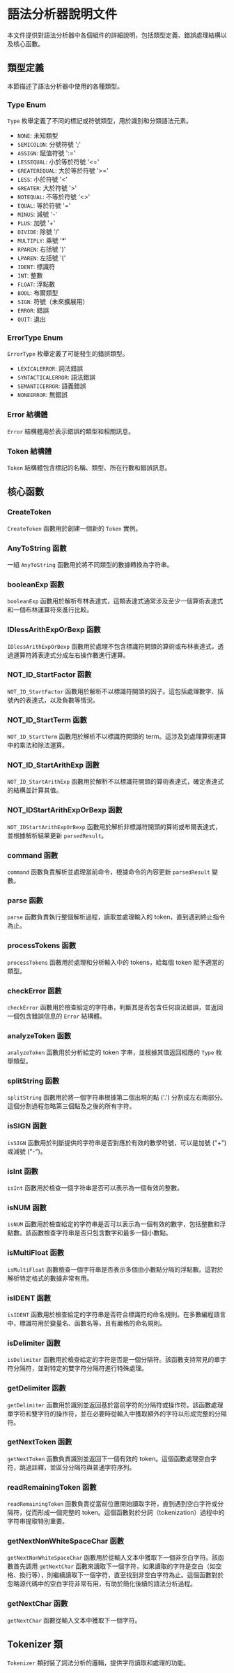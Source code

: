 # 語法分析器說明文件

本文件提供對語法分析器中各個組件的詳細說明，包括類型定義、錯誤處理結構以及核心函數。

## 類型定義

本節描述了語法分析器中使用的各種類型。

### Type Enum

`Type` 枚舉定義了不同的標記或符號類型，用於識別和分類語法元素。

- `NONE`: 未知類型
- `SEMICOLON`: 分號符號 ';'
- `ASSIGN`: 賦值符號 ':='
- `LESSEQUAL`: 小於等於符號 '<='
- `GREATEREQUAL`: 大於等於符號 '>='
- `LESS`: 小於符號 '<'
- `GREATER`: 大於符號 '>'
- `NOTEQUAL`: 不等於符號 '<>'
- `EQUAL`: 等於符號 '='
- `MINUS`: 減號 '-'
- `PLUS`: 加號 '+'
- `DIVIDE`: 除號 '/'
- `MULTIPLY`: 乘號 '*'
- `RPAREN`: 右括號 ')'
- `LPAREN`: 左括號 '('
- `IDENT`: 標識符
- `INT`: 整數
- `FLOAT`: 浮點數
- `BOOL`: 布爾類型
- `SIGN`: 符號（未來擴展用）
- `ERROR`: 錯誤
- `QUIT`: 退出

### ErrorType Enum

`ErrorType` 枚舉定義了可能發生的錯誤類型。

- `LEXICALERROR`: 詞法錯誤
- `SYNTACTICALERROR`: 語法錯誤
- `SEMANTICERROR`: 語義錯誤
- `NONEERROR`: 無錯誤

### Error 結構體

`Error` 結構體用於表示錯誤的類型和相關訊息。

### Token 結構體

`Token` 結構體包含標記的名稱、類型、所在行數和錯誤訊息。

## 核心函數

### CreateToken

`CreateToken` 函數用於創建一個新的 `Token` 實例。

### AnyToString 函數

一組 `AnyToString` 函數用於將不同類型的數據轉換為字符串。

### booleanExp 函數

`booleanExp` 函數用於解析布林表達式，這類表達式通常涉及至少一個算術表達式和一個布林運算符來進行比較。

### IDlessArithExpOrBexp 函數

`IDlessArithExpOrBexp` 函數用於處理不包含標識符開頭的算術或布林表達式，透過運算符將表達式分成左右操作數進行運算。

### NOT_ID_StartFactor 函數

`NOT_ID_StartFactor` 函數用於解析不以標識符開頭的因子。這包括處理數字、括號內的表達式，以及負數等情況。

### NOT_ID_StartTerm 函數

`NOT_ID_StartTerm` 函數用於解析不以標識符開頭的 term。這涉及到處理算術運算中的乘法和除法運算。

### NOT_ID_StartArithExp 函數

`NOT_ID_StartArithExp` 函數用於解析不以標識符開頭的算術表達式，確定表達式的結構並計算其值。


### NOT_IDStartArithExpOrBexp 函數

`NOT_IDStartArithExpOrBexp` 函數用於解析非標識符開頭的算術或布爾表達式，並根據解析結果更新 `parsedResult`。


### command 函數

`command` 函數負責解析並處理當前命令，根據命令的內容更新 `parsedResult` 變數。

### parse 函數

`parse` 函數負責執行整個解析過程，讀取並處理輸入的 token，直到遇到終止指令為止。

### processTokens 函數

`processTokens` 函數用於處理和分析輸入中的 tokens，給每個 token 賦予適當的類型。

### checkError 函數

`checkError` 函數用於檢查給定的字符串，判斷其是否包含任何語法錯誤，並返回一個包含錯誤信息的 `Error` 結構體。

### analyzeToken 函數

`analyzeToken` 函數用於分析給定的 token 字串，並根據其值返回相應的 `Type` 枚舉類型。

### splitString 函數

`splitString` 函數用於將一個字符串根據第二個出現的點 ('.') 分割成左右兩部分。這個分割過程忽略第三個點及之後的所有字符。

### isSIGN 函數

`isSIGN` 函數用於判斷提供的字符串是否對應於有效的數學符號，可以是加號 ("+") 或減號 ("-")。

### isInt 函數

`isInt` 函數用於檢查一個字符串是否可以表示為一個有效的整數。

### isNUM 函數

`isNUM` 函數用於檢查給定的字符串是否可以表示為一個有效的數字，包括整數和浮點數。該函數檢查字符串是否只包含數字和最多一個小數點。

### isMultiFloat 函數

`isMultiFloat` 函數檢查一個字符串是否表示多個由小數點分隔的浮點數。這對於解析特定格式的數據非常有用。


### isIDENT 函數

`isIDENT` 函數用於檢查給定的字符串是否符合標識符的命名規則。在多數編程語言中，標識符用於變量名、函數名等，且有嚴格的命名規則。

### isDelimiter 函數

`isDelimiter` 函數用於檢查給定的字符是否是一個分隔符。該函數支持常見的單字符分隔符，並對特定的雙字符分隔符進行特殊處理。

### getDelimiter 函數

`getDelimiter` 函數用於識別並返回基於當前字符的分隔符或操作符。該函數處理單字符和雙字符的操作符，並在必要時從輸入中獲取額外的字符以形成完整的分隔符。

### getNextToken 函數

`getNextToken` 函數負責識別並返回下一個有效的 token。這個函數處理空白字符，跳過註釋，並區分分隔符與普通字符序列。

### readRemainingToken 函數

`readRemainingToken` 函數負責從當前位置開始讀取字符，直到遇到空白字符或分隔符，從而形成一個完整的 token。這個函數對於分詞（tokenization）過程中的字符串提取特別重要。

### getNextNonWhiteSpaceChar 函數

`getNextNonWhiteSpaceChar` 函數用於從輸入文本中獲取下一個非空白字符。該函數首先調用 `getNextChar` 函數來讀取下一個字符，如果讀取的字符是空白（如空格、換行等），則繼續讀取下一個字符，直至找到非空白字符為止。這個函數對於忽略源代碼中的空白字符非常有用，有助於簡化後續的語法分析過程。

### getNextChar 函數

`getNextChar` 函數從輸入文本中獲取下一個字符。

## Tokenizer 類

`Tokenizer` 類封裝了詞法分析的邏輯，提供字符讀取和處理的功能。


